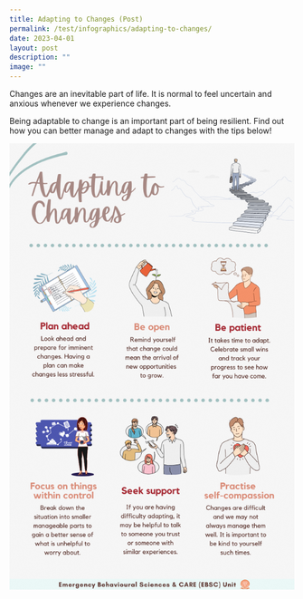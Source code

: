 ```yaml
---
title: Adapting to Changes (Post)
permalink: /test/infographics/adapting-to-changes/
date: 2023-04-01
layout: post
description: ""
image: ""
---
```

Changes are an inevitable part of life. It is normal to feel uncertain and anxious whenever we experience changes. 

Being adaptable to change is an important part of being resilient. Find out how you can better manage and adapt to changes with the tips below!

![](/images/adapting%20to%20changes%20infographic.png)